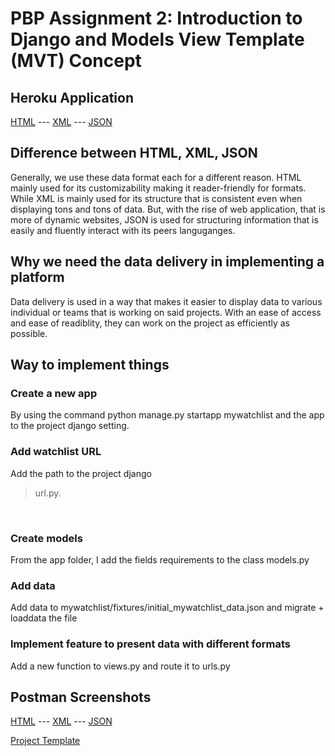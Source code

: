 # PBP Assignment 2: Introduction to Django and Models View Template (MVT) Concept

## Heroku Application
[HTML](https://raaassignment2.herokuapp.com/mywatchlist/html) ---
[XML](https://raaassignment2.herokuapp.com/mywatchlist/xml) ---
[JSON](https://raaassignment2.herokuapp.com/mywatchlist/json)

## Difference between HTML, XML, JSON
Generally, we use these data format each for a different reason. HTML mainly used for its customizability making it reader-friendly for formats. While XML is mainly used for its structure that is consistent even when displaying tons and tons of data. But, with the rise of web application, that is more of dynamic websites, JSON is used for structuring information that is easily and fluently interact with its peers languganges.

## Why we need the data delivery in implementing a platform
Data delivery is used in a way that makes it easier to display data to various individual or teams that is working on said projects. With an ease of access and ease of readiblity, they can work on the project as efficiently as possible.

## Way to implement things

### Create a new app
By using the command python manage.py startapp mywatchlist and the app to the project django setting.
<br/>

### Add watchlist URL
Add the path to the project django
>url.py.
<br/>

### Create models
From the app folder, I add the fields requirements to the class models.py
<br/>

### Add data
Add data to mywatchlist/fixtures/initial_mywatchlist_data.json and migrate + loaddata the file
<br/>

### Implement feature to present data with different formats
Add a new function to views.py and route it to urls.py
<br/>

## Postman Screenshots
[HTML](https://cdn.discordapp.com/attachments/938087203547013131/1022280339479072798/unknown.png) ---
[XML](https://cdn.discordapp.com/attachments/938087203547013131/1022280397121388605/unknown.png) ---
[JSON](https://cdn.discordapp.com/attachments/938087203547013131/1022280432076718080/unknown.png)
<br/>

[Project Template](https://github.com/pbp-fasilkom-ui/assignment-repository)
